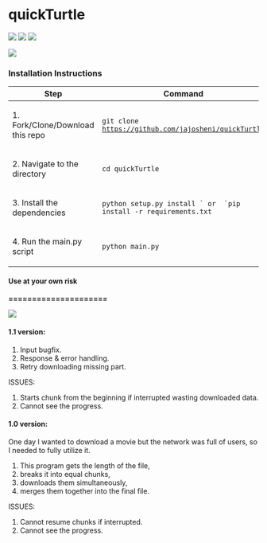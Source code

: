# quickTurtle

<a href="https://github.com/jajosheni/quickTurtle/" title="python Downloader"><img src="https://img.shields.io/badge/quick-Turtle-brightgreen.svg"></a>
<a href="https://instagram.com/detajist" title="instapage"><img src="https://img.shields.io/badge/follow-instagram-orange.svg"></a>
<a href="https://www.python.org/downloads/release/python-350/" title="use python3.5"><img src="https://img.shields.io/badge/version-python3.5-brightgreen.svg"></a>

<img src="https://i.postimg.cc/hv92FK56/turtle.png">

### Installation Instructions
<table class="tableblock frame-all grid-all spread data-line-12">
<colgroup>
<col style="width: 50%;">
<col style="width: 50%;">
</colgroup>
<thead>
<tr>
<th class="tableblock halign-left valign-top">Step</th>
<th class="tableblock halign-left valign-top">Command</th>
</tr>
</thead>
<tfoot>
</tfoot>
<tbody>
<tr>
<td class="tableblock halign-left valign-top"><p class="tableblock">1. Fork/Clone/Download this repo</p></td>
<td class="tableblock halign-left valign-top"><p class="tableblock"><code>git clone <a href="https://github.com/jajosheni/quickTurtle" class="bare">https://github.com/jajosheni/quickTurtle</a></code></p></td>
</tr>
<tr>
<td class="tableblock halign-left valign-top"><p class="tableblock">2. Navigate to the directory</p></td>
<td class="tableblock halign-left valign-top"><p class="tableblock"><code>cd quickTurtle</code></p></td>
</tr>
<tr>
<td class="tableblock halign-left valign-top"><p class="tableblock">3. Install the dependencies</p></td>
<td class="tableblock halign-left valign-top"><p class="tableblock"><code>python setup.py install ` or  `pip install -r requirements.txt</code></p></td>
</tr>
<tr>
<td class="tableblock halign-left valign-top"><p class="tableblock">4. Run the main.py script</p></td>
<td class="tableblock halign-left valign-top"><p class="tableblock"><code>python main.py</code></p></td>
</tr>
</tbody>
</table>


#### Use at your own risk
**=====================**

<img src="https://i.ibb.co/PznQ8rK/1.jpg">

#### 1.1 version:

  1. Input bugfix.
  2. Response & error handling.
  3. Retry downloading missing part.
  
  ISSUES:
  1. Starts chunk from the beginning if interrupted wasting downloaded data.
  2. Cannot see the progress.
  
#### 1.0 version:

One day I wanted to download a movie but the network was full of users,
so I needed to fully utilize it. 

  1. This program gets the length of the file,
  2. breaks it into equal chunks,
  3. downloads them simultaneously,
  4. merges them together into the final file.  
  
  ISSUES:
  1. Cannot resume chunks if interrupted.
  2. Cannot see the progress.

